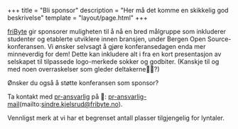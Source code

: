 +++
title = "Bli sponsor"
description = "Her må det komme en skikkelig god beskrivelse"
template = "layout/page.html"
+++

[friByte][fribyte] gir sponsorer muligheten til å nå en bred målgruppe som inkluderer studenter og etablerte utviklere innen bransjen, under Bergen Open Source-konferansen. Vi ønsker selvsagt å gjøre konferansedagen enda mer minneverdig for dem! Dette kan inkludere alt i fra en kort presentasjon av selskapet til tilpassede logo-merkede sokker og godbiter. (Kanskje til og med noen overraskelser som gleder deltakerne🎫🍺?)

Ønsker du også å støtte konferansen som sponsor?

Ta kontakt med [pr-ansvarlig][pr-ansvarlig] på 📨: [pr-ansvarlig-mail][pr-ansvarlig-mail](mailto:sindre.kjelsrud@fribyte.no).

Vennligst merk at vi har et begrenset antall plasser tilgjengelig for lyntaler.

[fribyte]: https://fribyte.no
[pr-ansvarlig]: Sindre
[pr-ansvarlig-mail]: sindre.kjelsrud@fribyte.no